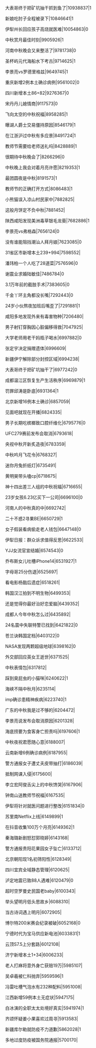 大表哥终于把矿坑抽干抓到鱼了|10938837|1

新娘吃肘子全程被录下|10846641|1

伊犁州长回应孩子高烧就医难|10054863|0

中秋赏月最佳时刻|9905926|1

河南中秋晚会又来整活了|9781738|0

圣杯屿元代海船水下考古|9714625|1

李景亮vs罗德里格兹|9649745|1

重庆新增2例本土确诊病例|9561002|0

四川新增本土86+82|9276367|0

宋丹丹儿媳情商|9117573|0

飞向太空的中秋祝福|8958285|1

曝湖人爵士交易僵持原因|8546179|1

在江浙沪过中秋有多应景|8491724|1

教师节需要给老师送礼吗|8428889|1

很期待中秋晚会了|8266296|0

中秋晚上我会对着月亮许愿|8219353|1

最团圆夜是中秋|8191573|1

教师节的正确打开方式|8086483|1

小熊猫误入凉山村民家中|7882825|

这般月饼定不负中秋|7881452|

陕西咸阳发现美洲毒草银毛龙葵|7682886|1

李景亮vs弗格森|7656124|0

没有谁能阻挡潮汕人拜月娘|7623085|0

31省区市新增本土239+994|7598552|

潘玮柏一个人吃了28道菜|7576596|0

谢震业求婚陆敏佳|7486784|0

3.1万年前的截肢手术|7383605|0

千金丫环主角都没长嘴|7292443|0

24岁小伙熬夜加班后嘴歪了|7291881|1

咸阳多地发现外来有毒害物种|7206480|

男子射钉穿胸因心脏偏移得救|7047925|

大学老师用老干妈瓶子喝水|6997882|0

张定宇决定捐赠遗体|6996609|

新疆伊宁解除部分封控区域|6994238|

大表哥终于把矿坑抽干了|6977242|0

成都温江区恢复生产生活秩序|6969879|1

罚罪邱涛是卧底|6931364|1

北京新增16例本土确诊|6857059|

见面吧就现在开播|6824335|

男子长期吃槟榔致口腔纤维化|6795776|0

UFC279赛前发布会取消|6793618|

央视中秋开新炙造夜|6783359|

中秋吟月飞花令|6768327|

迷你月兔折纸灯|6735491|

黄明昊带头嗑cp|6718675|

神十四出差三人组的中秋祝福|6716655|

23岁女孩6.23亿买下一公司|6696100|0

河南人的中秋真的中|6692742|

二十不惑2寻果BE|6650729|1

女子假装看病偷走老人钱包|6647148|0

伊犁日报：群众诉求值得反思|6622533|

YJJ女流官宣结婚|6574543|0

乔布斯女儿吐槽iPhone14|6531927|1

字母哥25分伤退|6525697|

看电影杨戬后遗症|6518261|

韩国汉江拍到不明生物|6499353|

还是觉得你最好治好恋爱脑|6439352|

成都人今年中秋怎么过|6435892|

24名震中失联特警已找到|6421822|0

苍兰诀韩国定档|6403122|0

NASA发现两颗超级地球|6398162|0

外交部回应英女王逝世|6371525|

中秋表情包|6317812|

踩到臭屁虫的小猫咪|6240622|1

海峡不隔中秋月|6235114|

imp确诊患精神疾病|6223740|1

广东的中秋我是过不够的|6204472|

李景亮说发布会取消原因|6201328|

海底捞要为食客身亡担责吗|6197606|1

中秋夜祝君愿随心意|6188007|

云南新增6例确诊病例|6187955|

警方通报女子遭丈夫皮带抽打|6186039|

抵制网课入侵|6175600|

李立宏阿俊舌尖上的中秋馋哭|6167906|

钟南山送教师节祝福|6167535|

伊犁将针对就医问题进行整改|6151834|0

苏里南Netflix上线|6149899|1

在抖音收集100万个月亮|6149362|1

秦海璐新剧怒怼郭晓婷|6143168|

警方通报贵阳花果园女子坠亡|6133712|

北京朝阳现1名初筛阳性|6128349|

四川宜宾全域静态管理|6120625|

泸定地震已致88人遇难|6120479|0

超时空罗曼史民国老baby|6100343|

举头望明月低头思故乡|6088310|

当古诗词遇上明月|6072905|

博尔特200米赛会纪录被破|6052168|0

宁德时代为宝马供应新电池|6033831|1

云顶S7.5上分套路|6012108|

济宁新增本土1+34|6006233|

老人打麻将意外身亡获赔19万|5985107|

吴卓羲被仁科抛弃|5959596|1

冯雷吐槽气泡水有232种配料|5951008|

江西新增59例本土无症状|5947175|

白冰演的全职太太处境好真实|5941974|1

齐颂怀疑姜小果喜欢过周寻|5913583|

新疆库尔勒就防疫不力道歉|5862028|1

多地过度防疫被国务院通报|5700170|

